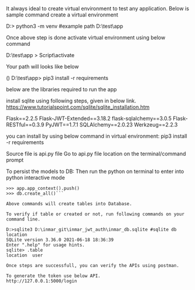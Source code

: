 It always ideal to create virtual environment to test any application.
Below is sample command create a virtual environment

D:> python3 -m venv <location of the virtual environment>  #example path D:\test\app

Once above step is done activate virtual environment using below command

D:\test\app > Script\activate

Your path will looks like below

(<virtual env name>) D:\test\app> pip3 install -r requirements

below are the libraries required to run the app

install sqlite using following steps, given in below link.
https://www.tutorialspoint.com/sqlite/sqlite_installation.htm

Flask==2.2.5
Flask-JWT-Extended==3.18.2
flask-sqlalchemy==3.0.5
Flask-RESTful==0.3.9
PyJWT==1.7.1
SQLAlchemy==2.0.23
Werkzeug==2.2.3

you can install by using below command in virtual environment:
pip3 install -r requirements

Source file is api.py file
Go to api.py file location on the terminal/command prompt

To persist the models to DB:
Then run the python on terminal to enter into python interactive mode

```>>> from api import app, db
>>> app.app_context().push()
>>> db.create_all()```

Above commands will create tables into Database.

To verify if table or created or not, run following commands on your command line.

D:>sqlite3 D:\inmar_git\inmar_jwt_auth\inmar_db.sqlite #sqlite db location
SQLite version 3.36.0 2021-06-18 18:36:39
Enter ".help" for usage hints.
sqlite> .table
location  user

Once steps are successfull, you can verify the APIs using postman.

To generate the token use below API.
http://127.0.0.1:5000/login






 
